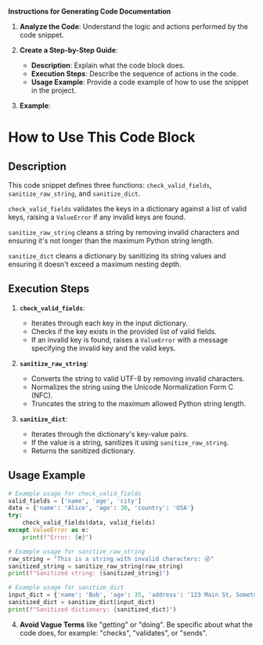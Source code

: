 **Instructions for Generating Code Documentation**

1. **Analyze the Code**: Understand the logic and actions performed by the code snippet.

2. **Create a Step-by-Step Guide**:
    - **Description**: Explain what the code block does.
    - **Execution Steps**: Describe the sequence of actions in the code.
    - **Usage Example**: Provide a code example of how to use the snippet in the project.

3. **Example**:

How to Use This Code Block
=========================================================================================

Description
-------------------------
This code snippet defines three functions: `check_valid_fields`, `sanitize_raw_string`, and `sanitize_dict`. 

`check_valid_fields` validates the keys in a dictionary against a list of valid keys, raising a `ValueError` if any invalid keys are found. 

`sanitize_raw_string` cleans a string by removing invalid characters and ensuring it's not longer than the maximum Python string length.

`sanitize_dict` cleans a dictionary by sanitizing its string values and ensuring it doesn't exceed a maximum nesting depth.

Execution Steps
-------------------------
1. **`check_valid_fields`**:
   - Iterates through each key in the input dictionary.
   - Checks if the key exists in the provided list of valid fields.
   - If an invalid key is found, raises a `ValueError` with a message specifying the invalid key and the valid keys.

2. **`sanitize_raw_string`**:
   - Converts the string to valid UTF-8 by removing invalid characters.
   - Normalizes the string using the Unicode Normalization Form C (NFC).
   - Truncates the string to the maximum allowed Python string length.

3. **`sanitize_dict`**:
   - Iterates through the dictionary's key-value pairs.
   - If the value is a string, sanitizes it using `sanitize_raw_string`.
   - Returns the sanitized dictionary.

Usage Example
-------------------------

```python
# Example usage for check_valid_fields
valid_fields = ['name', 'age', 'city']
data = {'name': 'Alice', 'age': 30, 'country': 'USA'}
try:
    check_valid_fields(data, valid_fields)
except ValueError as e:
    print(f"Error: {e}")

# Example usage for sanitize_raw_string
raw_string = "This is a string with invalid characters: 😜"
sanitized_string = sanitize_raw_string(raw_string)
print(f"Sanitized string: {sanitized_string}")

# Example usage for sanitize_dict
input_dict = {'name': 'Bob', 'age': 35, 'address': '123 Main St, Sometown'}
sanitized_dict = sanitize_dict(input_dict)
print(f"Sanitized dictionary: {sanitized_dict}")
```

4. **Avoid Vague Terms** like "getting" or "doing". Be specific about what the code does, for example: "checks", "validates", or "sends".